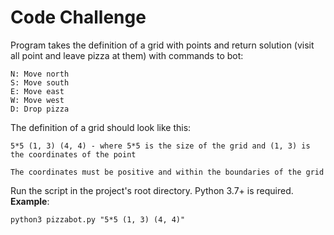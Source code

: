 # Code Challenge

Program takes the definition of a grid with points and return solution (visit all point and leave pizza at them) with commands to bot:

    N: Move north
    S: Move south
    E: Move east
    W: Move west
    D: Drop pizza


The definition of a grid should look like this:

    5*5 (1, 3) (4, 4) - where 5*5 is the size of the grid and (1, 3) is the coordinates of the point
    
    The coordinates must be positive and within the boundaries of the grid


Run the script in the project's root directory.
Python 3.7+ is required.
**Example**:

    python3 pizzabot.py "5*5 (1, 3) (4, 4)"
